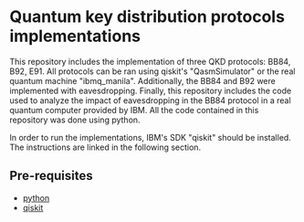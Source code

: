 # Quantum key distribution protocols implementations
This repository includes the implementation of three QKD protocols: BB84, B92, E91. All protocols can be ran using qiskit's "QasmSimulator" or the real quantum machine "ibmq_manila". Additionally, the BB84 and B92 were implemented with eavesdropping. Finally, this repository includes the code used to analyze the impact of eavesdropping in the BB84 protocol in a real quantum computer provided by IBM. All the code contained in this repository was done using python.

In order to run the implementations, IBM's SDK "qiskit" should be installed. The instructions are linked in the following section.

## Pre-requisites
* [python](https://www.python.org/downloads/)
* [qiskit](https://qiskit.org/documentation/getting_started.html)